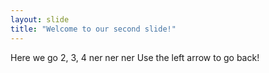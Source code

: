 ```yaml
---
layout: slide
title: "Welcome to our second slide!"
---
```

Here we go 2, 3, 4 ner ner ner
Use the left arrow to go back!
